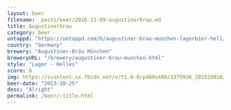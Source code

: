 ```yaml
---
layout: beer
filename: _posts/beer/2016-11-09-augustinerbrau.md
title: Augustinerbrau
category: beer
untappd: "https://untappd.com/b/augustiner-brau-munchen-lagerbier-hell/9254"
country: "Germany"
brewery: "Augustiner-Bräu München"
breweryURL: "/brewery/augustiner-brau-munchen.html"
style: "Lager - Helles"
score: 6
img: https://scontent.xx.fbcdn.net/v/t1.0-0/p480x480/1375936_10152001624743745_1619318099_n.jpg?_nc_cat=109&_nc_ht=scontent.xx&oh=350ecf3f927135f723eaa014e313b93b&oe=5D6DD792
beer-date: "2013-10-25"
desc: "Alright"
permalink: /beer/:title.html
---
```

